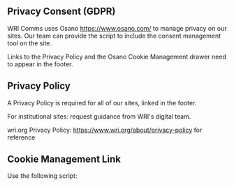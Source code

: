 Privacy Consent (GDPR)
----------------------
WRI Comms uses Osano https://www.osano.com/ to manage privacy on our sites. Our team can provide the script to include the consent management tool on the site.

Links to the Privacy Policy and the Osano Cookie Management drawer need to appear in the footer.  

Privacy Policy
--------------

A Privacy Policy is required for all of our sites, linked in the footer.

For institutional sites: request guidance from WRI's digital team. 

wri.org Privacy Policy: https://www.wri.org/about/privacy-policy for reference

Cookie Management Link
----------------------

Use the following script:

<script>
  var elements = document.getElementsByClassName("osano-cookie-preference-link");

  var showOsanaDialog = function(e) {
    e.preventDefault();
	  Osano.cm.showDrawer('osano-cm-dom-info-dialog-open');
  };

  for (var i = 0; i < elements.length; i++) {
    elements[i].addEventListener('click', showOsanaDialog, false);
  }  
<script>


Then set the link with the 'osano-cookie-preference-link':

 
<a href="" class="osano-cookie-preference-link" title="Manage privacy and cookie preferences">Cookie Preferences</a>
 
